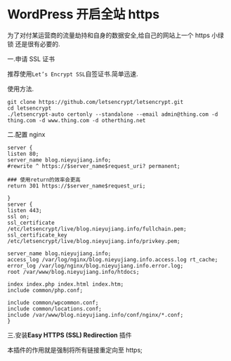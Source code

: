 # WordPress 开启全站 https

为了对付某运营商的流量劫持和自身的数据安全,给自己的网站上一个 https 小绿锁 还是很有必要的.

一.申请 SSL 证书
  
推荐使用`Let’s Encrypt SSL`自签证书.简单迅速.
  
使用方法.

```
git clone https://github.com/letsencrypt/letsencrypt.git
cd letsencrypt
./letsencrypt-auto certonly --standalone --email admin@thing.com -d thing.com -d www.thing.com -d otherthing.net
```


二.配置 nginx

```
server {
listen 80;
server_name blog.nieyujiang.info;
#rewrite ^ https://$server_name$request_uri? permanent;

### 使用return的效率会更高
return 301 https://$server_name$request_uri;

}
server {
listen 443;
ssl on;
ssl_certificate /etc/letsencrypt/live/blog.nieyujiang.info/fullchain.pem;
ssl_certificate_key /etc/letsencrypt/live/blog.nieyujiang.info/privkey.pem;

server_name blog.nieyujiang.info;
access_log /var/log/nginx/blog.nieyujiang.info.access.log rt_cache;
error_log /var/log/nginx/blog.nieyujiang.info.error.log;
root /var/www/blog.nieyujiang.info/htdocs;

index index.php index.html index.htm;
include common/php.conf;

include common/wpcommon.conf;
include common/locations.conf;
include /var/www/blog.nieyujiang.info/conf/nginx/*.conf;
}
```


三.安装**Easy HTTPS (SSL) Redirection** 插件

本插件的作用就是强制将所有链接重定向至 https;



